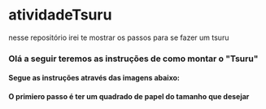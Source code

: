 # atividadeTsuru
nesse repositório irei te mostrar os passos para se fazer um tsuru

### Olá a seguir teremos as instruções de como montar o **"Tsuru"**
#### Segue as instruções através das imagens abaixo:
#### O primiero passo é ter um quadrado de papel do tamanho que desejar

